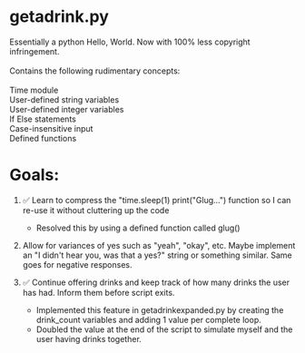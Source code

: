 # getadrink.py
Essentially a python Hello, World. Now with 100% less copyright infringement.
\
\
Contains the following rudimentary concepts:
\
\
Time module
\
User-defined string variables
\
User-defined integer variables
\
If Else statements
\
Case-insensitive input
\
Defined functions
# Goals:
1. ✅️ Learn to compress the "time.sleep(1) print("Glug...") function so I can re-use it without cluttering up the code
   - Resolved this by using a defined function called glug()

2. Allow for variances of yes such as "yeah", "okay", etc. Maybe implement an "I didn't hear you, was that a yes?" string or something similar. Same goes for negative responses.

3. ✅️ Continue offering drinks and keep track of how many drinks the user has had. Inform them before script exits.
   - Implemented this feature in getadrinkexpanded.py by creating the drink_count variables and adding 1 value per complete loop.
   - Doubled the value at the end of the script to simulate myself and the user having drinks together.  
